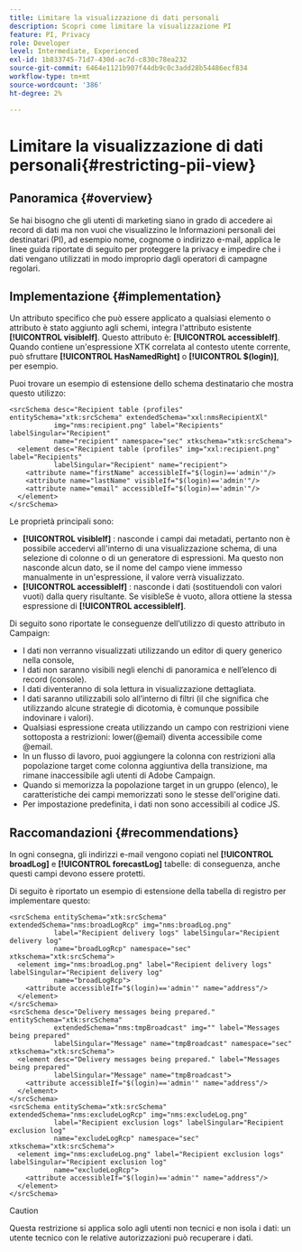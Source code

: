 ```yaml
---
title: Limitare la visualizzazione di dati personali
description: Scopri come limitare la visualizzazione PI
feature: PI, Privacy
role: Developer
level: Intermediate, Experienced
exl-id: 1b833745-71d7-430d-ac7d-c830c78ea232
source-git-commit: 6464e1121b907f44db9c0c3add28b54486ecf834
workflow-type: tm+mt
source-wordcount: '386'
ht-degree: 2%

---
```


# Limitare la visualizzazione di dati personali{#restricting-pii-view}

## Panoramica {#overview}

Se hai bisogno che gli utenti di marketing siano in grado di accedere ai record di dati ma non vuoi che visualizzino le Informazioni personali dei destinatari (PI), ad esempio nome, cognome o indirizzo e-mail, applica le linee guida riportate di seguito per proteggere la privacy e impedire che i dati vengano utilizzati in modo improprio dagli operatori di campagne regolari.

## Implementazione {#implementation}

Un attributo specifico che può essere applicato a qualsiasi elemento o attributo è stato aggiunto agli schemi, integra l&#39;attributo esistente **[!UICONTROL visibleIf]**. Questo attributo è: **[!UICONTROL accessibleIf]**. Quando contiene un&#39;espressione XTK correlata al contesto utente corrente, può sfruttare **[!UICONTROL HasNamedRight]** o **[!UICONTROL $(login)]**, per esempio.

Puoi trovare un esempio di estensione dello schema destinatario che mostra questo utilizzo:

```
<srcSchema desc="Recipient table (profiles" entitySchema="xtk:srcSchema" extendedSchema="xxl:nmsRecipientXl"
           img="nms:recipient.png" label="Recipients" labelSingular="Recipient"
           name="recipient" namespace="sec" xtkschema="xtk:srcSchema">
  <element desc="Recipient table (profiles" img="xxl:recipient.png" label="Recipients"
           labelSingular="Recipient" name="recipient">
    <attribute name="firstName" accessibleIf="$(login)=='admin'"/>
    <attribute name="lastName" visibleIf="$(login)=='admin'"/>
    <attribute name="email" accessibleIf="$(login)=='admin'"/>
  </element>
</srcSchema>
```

Le proprietà principali sono:

* **[!UICONTROL visibleIf]** : nasconde i campi dai metadati, pertanto non è possibile accedervi all&#39;interno di una visualizzazione schema, di una selezione di colonne o di un generatore di espressioni. Ma questo non nasconde alcun dato, se il nome del campo viene immesso manualmente in un&#39;espressione, il valore verrà visualizzato.
* **[!UICONTROL accessibleIf]** : nasconde i dati (sostituendoli con valori vuoti) dalla query risultante. Se visibleSe è vuoto, allora ottiene la stessa espressione di **[!UICONTROL accessibleIf]**.

Di seguito sono riportate le conseguenze dell’utilizzo di questo attributo in Campaign:

* I dati non verranno visualizzati utilizzando un editor di query generico nella console,
* I dati non saranno visibili negli elenchi di panoramica e nell’elenco di record (console).
* I dati diventeranno di sola lettura in visualizzazione dettagliata.
* I dati saranno utilizzabili solo all’interno di filtri (il che significa che utilizzando alcune strategie di dicotomia, è comunque possibile indovinare i valori).
* Qualsiasi espressione creata utilizzando un campo con restrizioni viene sottoposta a restrizioni: lower(@email) diventa accessibile come @email.
* In un flusso di lavoro, puoi aggiungere la colonna con restrizioni alla popolazione target come colonna aggiuntiva della transizione, ma rimane inaccessibile agli utenti di Adobe Campaign.
* Quando si memorizza la popolazione target in un gruppo (elenco), le caratteristiche dei campi memorizzati sono le stesse dell&#39;origine dati.
* Per impostazione predefinita, i dati non sono accessibili al codice JS.

## Raccomandazioni {#recommendations}

In ogni consegna, gli indirizzi e-mail vengono copiati nel **[!UICONTROL broadLog]** e **[!UICONTROL forecastLog]** tabelle: di conseguenza, anche questi campi devono essere protetti.

Di seguito è riportato un esempio di estensione della tabella di registro per implementare questo:

```
<srcSchema entitySchema="xtk:srcSchema" extendedSchema="nms:broadLogRcp" img="nms:broadLog.png"
           label="Recipient delivery logs" labelSingular="Recipient delivery log"
           name="broadLogRcp" namespace="sec" xtkschema="xtk:srcSchema">
  <element img="nms:broadLog.png" label="Recipient delivery logs" labelSingular="Recipient delivery log"
           name="broadLogRcp">
    <attribute accessibleIf="$(login)=='admin'" name="address"/>
  </element>
</srcSchema>
<srcSchema desc="Delivery messages being prepared." entitySchema="xtk:srcSchema"
           extendedSchema="nms:tmpBroadcast" img="" label="Messages being prepared"
           labelSingular="Message" name="tmpBroadcast" namespace="sec" xtkschema="xtk:srcSchema">
  <element desc="Delivery messages being prepared." label="Messages being prepared"
           labelSingular="Message" name="tmpBroadcast">
    <attribute accessibleIf="$(login)=='admin'" name="address"/>
  </element>
</srcSchema>
<srcSchema entitySchema="xtk:srcSchema" extendedSchema="nms:excludeLogRcp" img="nms:excludeLog.png"
           label="Recipient exclusion logs" labelSingular="Recipient exclusion log"
           name="excludeLogRcp" namespace="sec" xtkschema="xtk:srcSchema">
  <element img="nms:excludeLog.png" label="Recipient exclusion logs" labelSingular="Recipient exclusion log"
           name="excludeLogRcp">
    <attribute accessibleIf="$(login)=='admin'" name="address"/>
  </element>
</srcSchema>
```

>[!CAUTION]
>
>Questa restrizione si applica solo agli utenti non tecnici e non isola i dati: un utente tecnico con le relative autorizzazioni può recuperare i dati.

